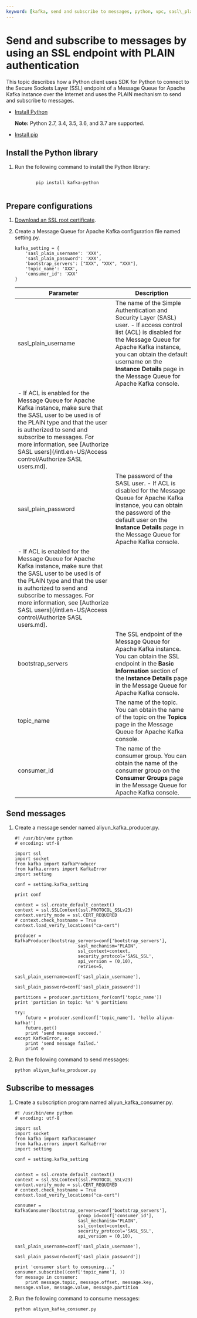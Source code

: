 ```yaml
---
keyword: [kafka, send and subscribe to messages, python, vpc, sasl\_plain]
---
```


# Send and subscribe to messages by using an SSL endpoint with PLAIN authentication

This topic describes how a Python client uses SDK for Python to connect to the Secure Sockets Layer \(SSL\) endpoint of a Message Queue for Apache Kafka instance over the Internet and uses the PLAIN mechanism to send and subscribe to messages.

-   [Install Python](https://www.python.org/downloads/)

    **Note:** Python 2.7, 3.4, 3.5, 3.6, and 3.7 are supported.

-   [Install pip](https://pip.pypa.io/en/stable/installing/)

## Install the Python library

1.  Run the following command to install the Python library:

    ```
    
            pip install kafka-python 
          
    ```


## Prepare configurations

1.  [Download an SSL root certificate](https://code.aliyun.com/alikafka/aliware-kafka-demos/raw/master/kafka-filebeat-demo/vpc-ssl/ca-cert).

2.  Create a Message Queue for Apache Kafka configuration file named setting.py.

    ```
    kafka_setting = {
        'sasl_plain_username': 'XXX',
        'sasl_plain_password': 'XXX',
        'bootstrap_servers': ["XXX", "XXX", "XXX"],
        'topic_name': 'XXX',
        'consumer_id': 'XXX'
    }
    ```

    |Parameter|Description|
    |---------|-----------|
    |sasl\_plain\_username|The name of the Simple Authentication and Security Layer \(SASL\) user.    -   If access control list \(ACL\) is disabled for the Message Queue for Apache Kafka instance, you can obtain the default username on the **Instance Details** page in the Message Queue for Apache Kafka console.
    -   If ACL is enabled for the Message Queue for Apache Kafka instance, make sure that the SASL user to be used is of the PLAIN type and that the user is authorized to send and subscribe to messages. For more information, see [Authorize SASL users](/intl.en-US/Access control/Authorize SASL users.md). |
    |sasl\_plain\_password|The password of the SASL user.    -   If ACL is disabled for the Message Queue for Apache Kafka instance, you can obtain the password of the default user on the **Instance Details** page in the Message Queue for Apache Kafka console.
    -   If ACL is enabled for the Message Queue for Apache Kafka instance, make sure that the SASL user to be used is of the PLAIN type and that the user is authorized to send and subscribe to messages. For more information, see [Authorize SASL users](/intl.en-US/Access control/Authorize SASL users.md). |
    |bootstrap\_servers|The SSL endpoint of the Message Queue for Apache Kafka instance. You can obtain the SSL endpoint in the **Basic Information** section of the **Instance Details** page in the Message Queue for Apache Kafka console.|
    |topic\_name|The name of the topic. You can obtain the name of the topic on the **Topics** page in the Message Queue for Apache Kafka console.|
    |consumer\_id|The name of the consumer group. You can obtain the name of the consumer group on the **Consumer Groups** page in the Message Queue for Apache Kafka console.|


## Send messages

1.  Create a message sender named aliyun\_kafka\_producer.py.

    ```
    #! /usr/bin/env python
    # encoding: utf-8
    
    import ssl
    import socket
    from kafka import KafkaProducer
    from kafka.errors import KafkaError
    import setting
    
    conf = setting.kafka_setting
    
    print conf
    
    context = ssl.create_default_context()
    context = ssl.SSLContext(ssl.PROTOCOL_SSLv23)
    context.verify_mode = ssl.CERT_REQUIRED
    # context.check_hostname = True
    context.load_verify_locations("ca-cert")
    
    producer = KafkaProducer(bootstrap_servers=conf['bootstrap_servers'],
                            sasl_mechanism="PLAIN",
                            ssl_context=context,
                            security_protocol='SASL_SSL',
                            api_version = (0,10),
                            retries=5,
                            sasl_plain_username=conf['sasl_plain_username'],
                            sasl_plain_password=conf['sasl_plain_password'])
    
    partitions = producer.partitions_for(conf['topic_name'])
    print 'partition in topic: %s' % partitions
    
    try:
        future = producer.send(conf['topic_name'], 'hello aliyun-kafka!')
        future.get()
        print 'send message succeed.'
    except KafkaError, e:
        print 'send message failed.'
        print e
    ```

2.  Run the following command to send messages:

    ```
    python aliyun_kafka_producer.py
    ```


## Subscribe to messages

1.  Create a subscription program named aliyun\_kafka\_consumer.py.

    ```
    #! /usr/bin/env python
    # encoding: utf-8
    
    import ssl
    import socket
    from kafka import KafkaConsumer
    from kafka.errors import KafkaError
    import setting
    
    conf = setting.kafka_setting
    
    
    context = ssl.create_default_context()
    context = ssl.SSLContext(ssl.PROTOCOL_SSLv23)
    context.verify_mode = ssl.CERT_REQUIRED
    # context.check_hostname = True
    context.load_verify_locations("ca-cert")
    
    consumer = KafkaConsumer(bootstrap_servers=conf['bootstrap_servers'],
                            group_id=conf['consumer_id'],
                            sasl_mechanism="PLAIN",
                            ssl_context=context,
                            security_protocol='SASL_SSL',
                            api_version = (0,10),
                            sasl_plain_username=conf['sasl_plain_username'],
                            sasl_plain_password=conf['sasl_plain_password'])
    
    print 'consumer start to consuming...'
    consumer.subscribe((conf['topic_name'], ))
    for message in consumer:
        print message.topic, message.offset, message.key, message.value, message.value, message.partition
    ```

2.  Run the following command to consume messages:

    ```
    python aliyun_kafka_consumer.py
    ```


